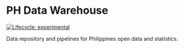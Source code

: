 
<!-- README.md is generated from README.Rmd. Please edit that file -->

# PH Data Warehouse

<!-- badges: start -->

[![Lifecycle:
experimental](https://img.shields.io/badge/lifecycle-experimental-orange.svg)](https://lifecycle.r-lib.org/articles/stages.html#experimental)
<!-- badges: end -->

Data repository and pipelines for Philippines open data and statistics.
